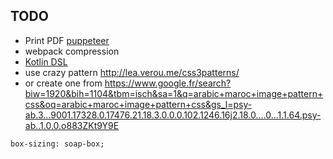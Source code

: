
TODO
---

* Print PDF [puppeteer](https://github.com/GoogleChrome/puppeteer)
* webpack compression
* [Kotlin DSL](https://github.com/gradle/kotlin-dsl/tree/master/samples)
* use crazy pattern <http://lea.verou.me/css3patterns/>
* or create one from <https://www.google.fr/search?biw=1920&bih=1104&tbm=isch&sa=1&q=arabic+maroc+image+pattern+css&oq=arabic+maroc+image+pattern+css&gs_l=psy-ab.3...9001.17328.0.17476.21.18.3.0.0.0.102.1246.16j2.18.0....0...1.1.64.psy-ab..1.0.0.o883ZKt9Y9E>

`box-sizing: soap-box;`
